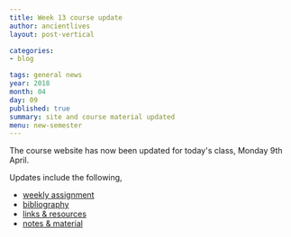 ```yaml
---
title: Week 13 course update
author: ancientlives
layout: post-vertical

categories:
- blog

tags: general news
year: 2018
month: 04
day: 09
published: true
summary: site and course material updated
menu: new-semester
---
```


The course website has now been updated for today's class, Monday 9th April.

Updates include the following,

* [weekly assignment](/weekly_assignment)
* [bibliography](/bibliography)
* [links & resources](/links)
* [notes & material](/notes)

